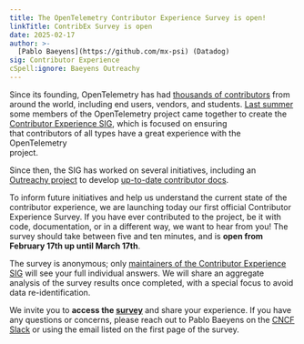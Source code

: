```yaml
---
title: The OpenTelemetry Contributor Experience Survey is open!
linkTitle: ContribEx Survey is open
date: 2025-02-17
author: >-
  [Pablo Baeyens](https://github.com/mx-psi) (Datadog)
sig: Contributor Experience
cSpell:ignore: Baeyens Outreachy
---
```


Since its founding, OpenTelemetry has had [thousands of contributors][3] from
around the world, including end users, vendors, and students. [Last
summer][1] some members of the OpenTelemetry project came together to create
the [Contributor Experience SIG][2], which is focused on ensuring  
that contributors of all types have a great experience with the OpenTelemetry  
project.  

Since then, the SIG has worked on several initiatives, including an  
[Outreachy project][5] to develop [up-to-date contributor docs][4].

To inform future initiatives and help us understand the current state of the
contributor experience, we are launching today our first official Contributor
Experience Survey. If you have ever contributed to the project, be it with code,
documentation, or in a different way, we want to hear from you! The survey
should take between five and ten minutes, and is **open from February 17th up
until March 17th**.

The survey is anonymous; only [maintainers of the Contributor Experience SIG][7]
will see your full individual answers. We will share an aggregate analysis of
the survey results once completed, with a special focus to avoid data
re-identification.

We invite you to **access the [survey][6]** and share your experience. If you
have any questions or concerns, please reach out to Pablo Baeyens on the [CNCF
Slack][8] or using the email listed on the first page of the survey.

[1]: https://github.com/open-telemetry/community/pull/2162
[2]: https://github.com/open-telemetry/sig-contributor-experience
[3]:
  https://opentelemetry.devstats.cncf.io/d/9/developer-activity-counts-by-repository-group-table?orgId=1
[4]: https://github.com/open-telemetry/sig-contributor-experience/issues/16
[5]: https://www.outreachy.org/
[6]:
  https://docs.google.com/forms/d/e/1FAIpQLScoG279ZhRuMu8J_8BebGEVtMOS8BgD9cpQUJ6xSnNIAUtedw/viewform?usp=header
[7]:
  https://github.com/orgs/open-telemetry/teams/sig-contributor-experience-maintainers
[8]: https://slack.cncf.io/
